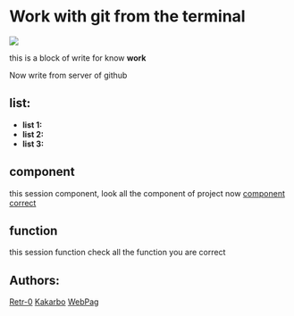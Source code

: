 # Work with git from the terminal

![](https://www.nobledesktop.com/image/gitresources/git-branches-merge.png)

this is a block of write for know **work**

Now write from server of github

## list:
- **list 1:**
- **list 2:**
- **list 3:**

## component

this session component, look all the component of project now
[component correct]()

## function

this session function check all the function you are correct

## Authors:

[Retr-0](https://www.nobledesktop.com/learn/git/git-branches)
[Kakarbo](https://www.cloudbees.com/blog/git-delete-branch-how-to-for-both-local-and-remote)
[WebPag]()

